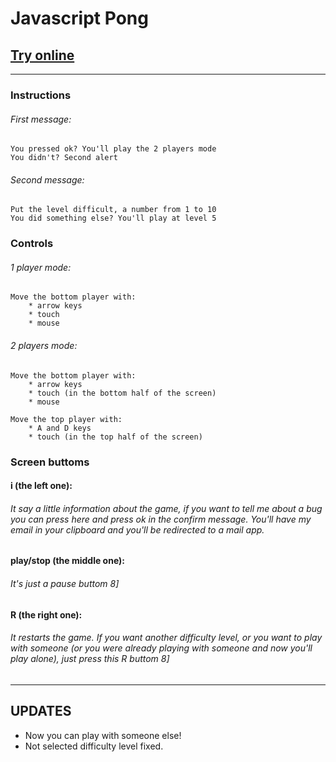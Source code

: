 # Javascript Pong


[<h2><b>Try online</b></h2>](https://luizon.github.io/Javascript_Pong)

---------------------------------------------------------

### Instructions
###### First message:
	You pressed ok? You'll play the 2 players mode
	You didn't? Second alert
###### Second message:
	Put the level difficult, a number from 1 to 10
	You did something else? You'll play at level 5

### Controls
###### 1 player mode:
	Move the bottom player with:
		* arrow keys
		* touch
		* mouse
###### 2 players mode:
	Move the bottom player with:
		* arrow keys
		* touch (in the bottom half of the screen)
		* mouse
	
	Move the top player with:
		* A and D keys
		* touch (in the top half of the screen)

### Screen buttoms
#### i (the left one):
###### It say a little information about the game, if you want to tell me about a bug you can press here and press ok in the confirm message. You'll have my email in your clipboard and you'll be redirected to a mail app.
#### play/stop (the middle one):
###### It's just a pause buttom  8]
#### R (the right one):
###### It restarts the game. If you want another difficulty level, or you want to play with someone (or you were already playing with someone and now you'll play alone), just press this R buttom 8]

---------------------------------------------------------

## UPDATES
 * Now you can play with someone else!
 * Not selected difficulty level fixed.